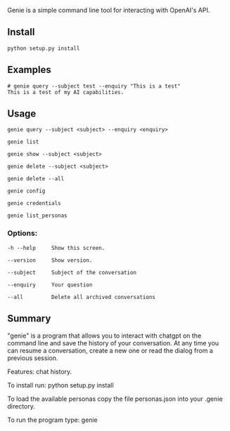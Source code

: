 Genie is a simple command line tool for interacting with OpenAI's API.

## Install 
    python setup.py install

## Examples

    # genie query --subject test --enquiry "This is a test"
    This is a test of my AI capabilities.
## Usage
    
    genie query --subject <subject> --enquiry <enquiry>

    genie list
    
    genie show --subject <subject>
    
    genie delete --subject <subject>
    
    genie delete --all
    
    genie config
    
    genie credentials
    
    genie list_personas

    
### Options:
    -h --help     Show this screen.

    --version     Show version.
    
    --subject     Subject of the conversation
    
    --enquiry     Your question
    
    --all         Delete all archived conversations
    
## Summary
"genie" is a program that allows you to interact with chatgpt on the command line and save the history of your conversation.
At any time you can resume a conversation, create a new one or read the dialog from a previous session.

Features:
chat history. 

To install run: python setup.py install

To load the available personas copy the file personas.json into your .genie directory.


To run the program type: genie
